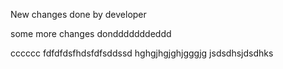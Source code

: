 New changes done by developer

some more changes dondddddddeddd


cccccc
fdfdfdsfhdsfdfsddssd
hghgjhgjghjgggjg
jsdsdhsjdsdhks
